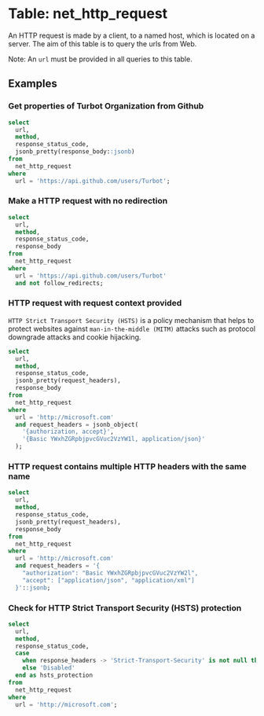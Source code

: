 # Table: net_http_request

An HTTP request is made by a client, to a named host, which is located on a server. The aim of this table is to query the urls from Web.

Note: An `url` must be provided in all queries to this table.

## Examples

### Get properties of Turbot Organization from Github

```sql
select
  url,
  method,
  response_status_code,
  jsonb_pretty(response_body::jsonb)
from
  net_http_request
where
  url = 'https://api.github.com/users/Turbot';
```

### Make a HTTP request with no redirection

```sql
select
  url,
  method,
  response_status_code,
  response_body
from
  net_http_request
where
  url = 'https://api.github.com/users/Turbot'
  and not follow_redirects;
```

### HTTP request with request context provided

`HTTP Strict Transport Security (HSTS)` is a policy mechanism that helps to protect websites against `man-in-the-middle (MITM)` attacks such as protocol downgrade attacks and cookie hijacking.

```sql
select
  url,
  method,
  response_status_code,
  jsonb_pretty(request_headers),
  response_body
from
  net_http_request
where
  url = 'http://microsoft.com'
  and request_headers = jsonb_object(
    '{authorization, accept}',
    '{Basic YWxhZGRpbjpvcGVuc2VzYW1l, application/json}'
  );
```

### HTTP request contains multiple HTTP headers with the same name

```sql
select
  url,
  method,
  response_status_code,
  jsonb_pretty(request_headers),
  response_body
from
  net_http_request
where
  url = 'http://microsoft.com'
  and request_headers = '{
    "authorization": "Basic YWxhZGRpbjpvcGVuc2VzYW2l",
    "accept": ["application/json", "application/xml"]
  }'::jsonb;
```

### Check for HTTP Strict Transport Security (HSTS) protection

```sql
select
  url,
  method,
  response_status_code,
  case
    when response_headers -> 'Strict-Transport-Security' is not null then 'Enabled'
    else 'Disabled'
  end as hsts_protection
from
  net_http_request
where
  url = 'http://microsoft.com';
```
